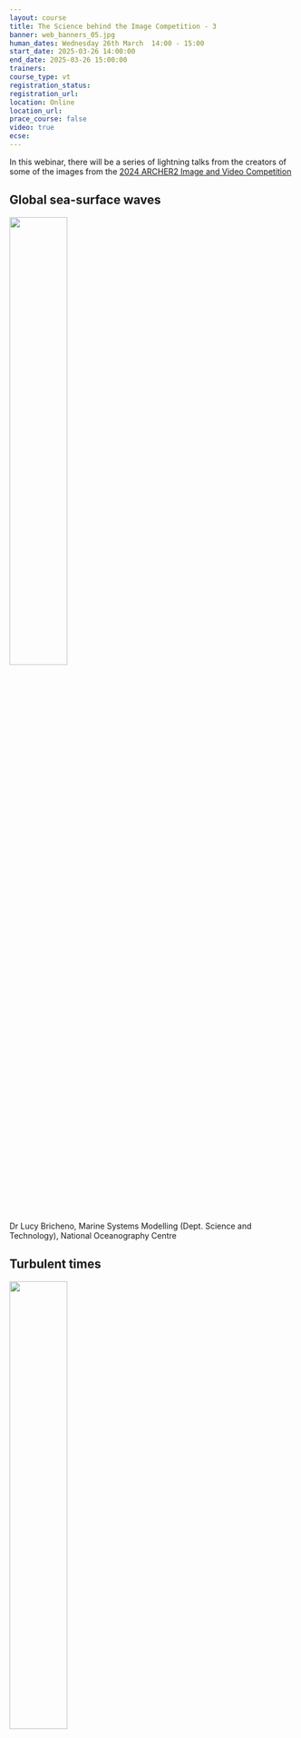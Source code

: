 ```yaml
---
layout: course
title: The Science behind the Image Competition - 3
banner: web_banners_05.jpg
human_dates: Wednesday 26th March  14:00 - 15:00 
start_date: 2025-03-26 14:00:00
end_date: 2025-03-26 15:00:00
trainers: 
course_type: vt
registration_status:
registration_url:
location: Online
location_url:
prace_course: false
video: true
ecse:
---
```



In this webinar, there will be a series of lightning talks from the creators of some of the images from the [2024 ARCHER2 Image and Video Competition](https://www.archer2.ac.uk/about/gallery/2024-image-comp/)


## Global sea-surface waves

<img src="https://live.staticflickr.com/65535/53903749113_6dd150eeee_c_d.jpg" align="center"  width="45%">


Dr Lucy Bricheno, Marine Systems Modelling (Dept. Science and Technology), National Oceanography Centre


## Turbulent times

<img src="https://live.staticflickr.com/65535/54000650767_ee5c36ac0d_c_d.jpg" align="center"  width="45%">

Eric Breard, School of Geoscience, University of Edinburgh

## Molecular dynamics computation of Glycerol monooleate (GMO) molecules gathering around water droplets to form reverse-micelles helping lubrication efficiency

<img src="https://live.staticflickr.com/65535/53999185605_89111d2b46_c_d.jpg" align="center"  width="45%">

Dr Sébastien Lemaire, Rui Apóstolo, EPCC, University of Edinburgh


This online session is open to all. It will use the Blackboard Collaborate platform.

{% if page.ecse.size > 1 %}
<a href="{{ site.baseurl }}/ecse/reports/{{ page.ecse }}">eCSE project {{ page.ecse }}</a>
{% endif %}

<section id="service">

<!--

  <div class="row ">	

      <div class="col-xs-6 col-sm-4">
        <a class="ar2_linkbox ar2_linkbox-teal" 
          href="https://eu.bbcollab.com/guest/82729ccdf61e47ee89f715b4cbc298cc ">
          <strong>Join Session</strong><br/>
          Join this online session in your browser
        </a>
      </div>

      <div class="col-xs-6 col-sm-4">
        <a class="ar2_linkbox ar2_linkbox-green" href="courses/"
           href="myevents.ics">
          <strong>Add to Calendar</strong><br/>
          Download ICS file to add this event to your calendar complete with join link
        </a>
      </div>

											
    </div>


-->



<h2><a name="video">Video</a></h2>

<div>

<iframe title="Video"  width="560" height="315" src="https://www.youtube.com/embed/X4xek3SYNmg  " frameborder="0" allow="accelerometer; autoplay; encrypted-media; gyroscope; picture-in-picture" allowfullscreen></iframe>

</div>




<!--

<section id="service">

    <div class="row ">	



      <div class="col-xs-6 col-sm-4">
        <a class="ar2_linkbox ar2_linkbox-teal" href="  ">
          <strong>Transcript</strong><br/>
          Download a transcript of the video audio
        </a>
      </div>



      <div class="col-xs-6 col-sm-4">
        <a class="ar2_linkbox ar2_linkbox-green" href="courses/"
           href="smartsim.pdf">
          <strong>Holly Judge Slides</strong><br/>
          Download pdf of the presentation
        </a>
      </div>



</section>

-->